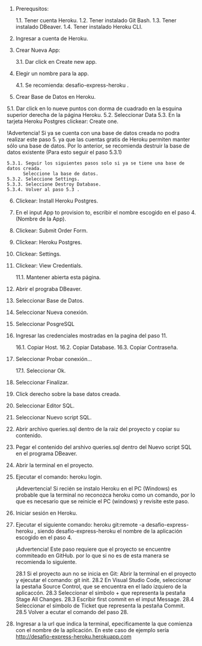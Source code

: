 1. Prerequsitos:

    1.1. Tener cuenta Heroku.
    1.2. Tener instalado Git Bash.
    1.3. Tener instalado DBeaver.
    1.4. Tener instalado Heroku CLI.

2. Ingresar a cuenta de Heroku.

3. Crear Nueva App:

    3.1. Dar click en Create new app.

4. Elegir un nombre para la app.

    4.1. Se recomienda: desafio-express-heroku .

5. Crear Base de Datos en Heroku.

  5.1. Dar click en lo nueve puntos con dorma de cuadrado en la esquina superior derecha de la página Heroku.
  5.2. Seleccionar Data
  5.3. En la tarjeta Heroku Postgres clickear: Create one.

  !Advertencia! Si ya se cuenta con una base de datos creada no podra realizar este paso 5. ya que las cuentas gratis de Heroku permiten manter sólo una base de datos. Por lo anterior, se recomienda destruir la base de datos existente (Para esto seguir el paso 5.3.1)

    5.3.1. Seguir los siguientes pasos solo si ya se tiene una base de datos creada.
          Seleccione la base de datos.
    5.3.2. Seleccione Settings.
    5.3.3. Seleccione Destroy Database.
    5.3.4. Volver al paso 5.3 .
  
  6. Clickear: Install Heroku Postgres.

  7. En el input App to provision to, escribir el nombre escogido en el paso 4. (Nombre de la App).

  8. Clickear: Submit Order Form.

  9. Clickear: Heroku Postgres.

  10. Clickear: Settings.

  11. Clickear: View Credentials.
      
      11.1. Mantener abierta esta página.

  12. Abrir el prograba DBeaver.

  13. Seleccionar Base de Datos.

  14. Seleccionar Nueva conexión.

  15. Seleccionar PosgreSQL

  16. Ingresar las credenciales mostradas en la pagina del paso 11.

      16.1. Copiar Host.
      16.2. Copiar Database.
      16.3. Copiar Contraseña.
  
  17. Seleccionar Probar conexión...

      17.1. Seleccionar Ok.

  18. Seleccionar Finalizar.

  19. Click derecho sobre la base datos creada.

  20. Seleccionar Editor SQL.

  21. Seleccionar Nuevo script SQL.

  23. Abrir archivo queries.sql dentro de la raiz del proyecto y copiar su contenido.

  24. Pegar el contenido del arshivo queries.sql dentro del Nuevo script SQL en el programa DBeaver.

  25. Abrir la terminal en el proyecto.

  26. Ejecutar el comando: heroku login.

      ¡Adevertencia! Si recién se instalo Heroku en el PC (Windows) es probable que la terminal no reconozca heroku como un comando, por lo que es necesario que se reinicie el PC (windows) y revisite este paso.
  
  27. Iniciar sesión en Heroku.

  28. Ejecutar el siguiente comando: heroku git:remote -a desafio-express-heroku , siendo desafio-express-heroku el nombre de la aplicación escogido en el paso 4.

      ¡Advertencia! Este paso requiere que el proyecto se encuentre commiteado en GitHub. por lo que si no es de esta manera se recomienda lo siguiente.

      28.1 Si el proyecto aun no se inicia en Git: Abrir la terminal en el proyecto y ejecutar el comando: git init.
      28.2 En Visual Studio Code, seleccionar la pestaña Source Control, que se encuentra en el lado izquiero de la aplicaccón.
      28.3 Seleccionar el simbolo + que representa la pestaña Stage All Changes.
      28.3 Escribir first commit en el imput Message.
      28.4 Seleccionar el símbolo de Ticket que representa la pestaña Commit.
      28.5 Volver a ecutar el comando del paso 28.

  29. Ingresar a la url que indica la terminal, epecificamente la que comienza con el nombre de la aplicación. En este caso de ejemplo sería http://desafio-express-heroku.herokuapp.com